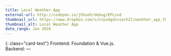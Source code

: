 ```yaml
---
title: Local Weather App
external-url: http://codepen.io/jhkueh/debug/EPLzxd
thumbnail_url: https://www.dropbox.com/s/nrpzmgdivsach2l/weather_app_thumbnail.png?raw=1
thumbnail_alt: Local Weather App
date_range: Jan 2016
---
```


{: class="card-text"}
Frontend: Foundation & Vue.js.<br/>Backend: —